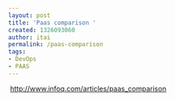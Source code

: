 ```yaml
---
layout: post
title: 'Paas comparison '
created: 1326093060
author: itai
permalink: /paas-comparison
tags:
- DevOps
- PAAS
---
```

<p>&nbsp;<a href="http://www.infoq.com/articles/paas_comparison">http://www.infoq.com/articles/paas_comparison</a></p>
